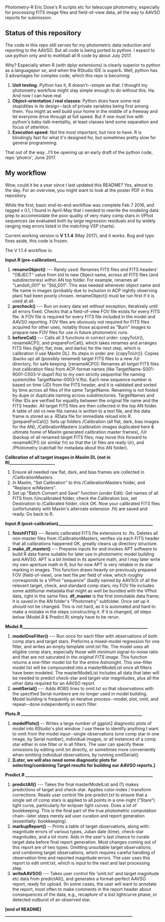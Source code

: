 Photometry-R
Eric Dose's R scripts etc for telescope photometry, especially for processing FITS image files and field-of-view data, all the way to AAVSO reports for submission.

## Status of this repository
The code in this repo still serves for my photometric data reduction and reporting to the AAVSO. But all code is being ported to python. I expect to use python only and to mothball all R code by about July 2017.

Why? Especially when R (with dplyr extensions) is clearly superior to python as a language*per se*, and when the RStudio IDE is superb. Well, python has 3 advantages for complex code, which this repo is becoming:

 1. **Unit testing.** Python has it, R doesn't--simple as that. I thought my photometry workflow might stay simple enough to do without this. Ha. And now I can have real
 2. **Object-orientation / real classes**: Python does have some real stupidities in its design--lack of private variables being first among them. You might as well build your home in the middle of a freeway and let everyone drive through at full speed. But if one must live with python's baby-talk mentality, at least classes lend some separation and focus of attention.
 3. **Execution speed**: Not the most important, but nice to have. R is blindingly fast for what it's designed for, but sometimes pretty slow for general programming.

That out of the way...I'll be opening up an early draft of the python code, repo 'photrix', June 2017. 

## My workflow
Wow, could it be a year since I last updated this README? Yes, almost to the day. For an overview, you might want to look at the poster PDF in this repository. 

While the first, basic end-to-end workflow was complete Feb 7 2016, and tagged v 0.1, I found in April-May that I needed to rewrite the modeling data prep to accommodate the poor quality of very many comp stars in VPhot sequences (as evaluated both by large regression residuals and by widely ranging mag errors listed in the matching VSP charts). 

Current working version is **V 1.1.4** (May 2017), and it works. Bug and typo fixes aside, this code is frozen. 

The V 1.1.4 workflow is:

**Input.R (pre-calibration)_______________________________________________**

 1. **renameObject()** --- Rarely used. Renames FITS files *and* FITS headers' "OBJECT" value from old to new Object name, across all FITS files (and subdirectories) within AN top folder. For example, renames all "Landolt_001" to "Std_001". This was needed whenever object name and file name in images (probably due to inclusion in ACP nightly observing plan) had been poorly chosen. renameObject() must be run first if it is used at all.
 2. **precheck()** --- Run on every data set without exception, iteratively until all errors fixed. Checks that a field-of-view FOV file exists for every FITS file. A FOV file is required for every FITS file included in the model and AAVSO reporting. FOV files are obviously not required for FITS files acquired for other uses, notably those acquired as "Burn" images to prepare new FOV files for use in future photometric runs.
 1. **beforeCal()** --- Calls all 3 functions in correct order: copyToUr(), renameACP(), and prepareForCal(), which takes renames and arranges FITS files (light, flat, bias, and darks) for the next step, which is calibration (I use MaxIm DL). Its steps in order are: [copyToUr()]: Copies (backs up) all (possibly renamed) target FITS files to a new /Ur directory, for safe keeping. [renameACP()]: Renames all _target_ FITS files (not calibration files) from ACP-format names (like TargetName-S001-R001-C003-V-dupe1.fts) to my own strictly sequential file naming system(like TargetName-0003-V.fts). Each new sequence number is based on time (JD) from the FITS header, and it is validated and sorted by time across all files of the same TargetName. Renaming is not fooled by dupe or duplicate naming across subdirectories. TargetNames and Filter IDs are verified for equality between the original file name and the FITS header. All target FITS files are then collected in the top AN folder. A table of old vs new file names is written to a text file, and the data frame is stored as a .RData file for immediate reload into R. [prepareForCal()]: Sets up folders /Calibration (all flat, dark, bias images for the AN), /CalibrationMasters (calibration images duplicated here & ultimate home of MaxIm generated calibration master frames), /Ur (backup of all renamed target FITS files; may move this forward to renameACP() (or similar fn) so that the Ur files are really Ur), and /Photometry (catchall for metadata about this AN folder).

**Calibration of all target images in MaxIm DL (not in R)______________________**

  1. Ensure all needed raw flat, dark, and bias frames are collected in /CalibrationMasters.
  1. In MaxIm, "Set Calibration" to this /CalibrationMasters folder, and "Replace w/Masters".
  1. Set up "Batch Convert and Save" function (under Edit): Get names of all FITS from /Uncalibrated folder, check the Calibration box, set Destination to /Calibrated folder, click OK. Now your calibrated FITS files (unfortunately with MaxIm's alternate extension .fit) are saved and ready. Go back to R.

**Input.R (post-calibration)______________________________________________**

 1. **finishFITS()**  ---  Resets calibrated FITS file extensions to .fts. Deletes all non-master files from /CalibrationMasters, verifies via each FITS header that all calibrations happened OK, greatly cleans up directory structure.
 1. **make_df_master()**  ---  Prepares inputs for and invokes APT software to build R data frame suitable for later use in photometric model building and AAVSO. APT is a bit limited in its aperture math, and I may later write my own aperture math in R, but for now APT is very reliable in its star marking in images. This function draws heavily on previously prepared FOV (field-of-view), one text file per field of view, which roughly corresponds to a VPhot "sequence" (badly named by AAVSO) of all the relevant target, check, and standard comp stars; my FOV file includes some additional metadata that might as well be bundled with the VPhot data, right in the same files.
**df_master** is the first immutable data frame; it is saved in the AN folder's "Photometry" subfolder. Once set up it should not be changed. This is not hard, as it is automated and hard to make a mistake in the steps constructing it. If it is changed, *all* steps below (Model.R & Predict.R) simply have to be rerun.

**Model.R_____________________________________________________________**

 1. **modelOneFilter()**  ---  Run once for each filter with observations of both comp stars and target stars. Preforms a mixed-model regression for one filter, and writes an empty template omit.txt file. The model uses all eligible comp stars, especially those with minimum signal-to-noise ratio and that are not saturated *in the original FITS image*. This function returns a one-filter model list for the entire Astronight. This one-filter model list will be compounded into a masterModelList once all filters have been modeled. The masterModelList includes all data that later will be needed to predict check-star and target-star magnitudes, plus all the other data required for an AAVSO report. 
 2. **omitSerial()** --- Adds #OBS lines to omit.txt so that observations with the specified Serial numbers are no longer used in model building. Model building is frequently an iterative process--model, plot, omit, and repeat--done independently in each filter.

**Plots.R ___________________________________________________________**

1. **modelPlots()** -- Writes a large number of ggplot2 diagnostic plots of model into RStudio's plot window. I use these to identify anything I want to omit from the model input--single observations (one comp star in one image, by Serial number), individual images, or all instances of a comp star either in one filter or in all filters. The user can specify these omissions by editing omit.txt directly, or sometimes more conveniently when omitting individual observations, by running omitSerial().
1. **[Later, we will also need some diagnostic plots for selecting/combining Target results for building
our AAVSO reports.]**

**Predict.R ______________________________________________________________**

 1. **predictAll()**  ---  Takes the final masterModelList and (1) makes predictions of target and check-star. Applies color-index / transform corrections. Reads user control file pre-predict.txt to ensure that a single set of comp stars is applied to all points in a one-night ("Stare") light curve, particularly for eclipser light curves. Does a lot of bookkeeping. This is the final part of the true photometric computation chain--later steps merely aid user curation and report generation (essentially: bookkeeping).
 2. **markupReport()** -- Prints a table of target observations, along with: magnitude errors of various types, Julian date (time), check-star magnitudes, and a lot more. Aids in the user's last chance to curate target data before final report generation. Most changes coming out of this report are of two types: Omitting unsuitable target observations, and combining target observations, which requires careful handling of observation time and reported magnitude errors. The user uses this report to edit omit.txt, which is input to the next and last processing step.
 1. **writeAAVSO()**  ---  Takes user control file 'omit.txt' and target magnitude etc data from predictAll(), and generates a format-perfect AAVSO report, ready for upload. (In some cases, the user will want to annotate the report, most often to make comments in the report header about consequences of the data, e.g., recapture of a lost lightcurve phase, or detected outburst of an observed star.

**[end of README] ______________________________________________________________**

